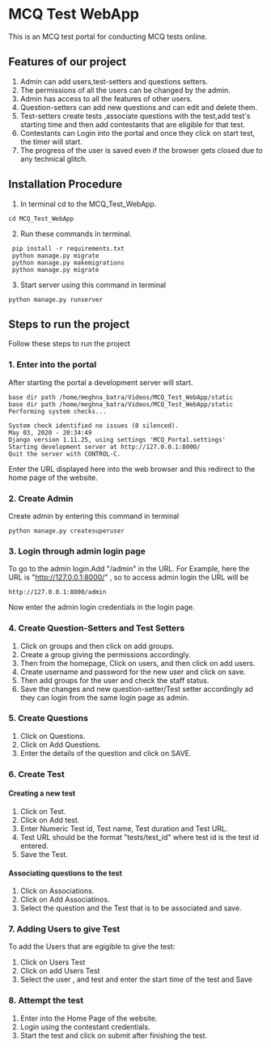 # MCQ Test WebApp
This is an MCQ test portal for conducting MCQ tests online.

## Features of our project

1. Admin can add users,test-setters and questions setters. 
2. The permissions of all the users can be changed by the admin.
3. Admin has access to all the features of other users.
4. Question-setters can add new questions and can edit and delete them.
5. Test-setters create tests ,associate questions with the test,add test's starting time and then add contestants that are eligible for that test.
6. Contestants can Login into the portal and once they click on start test, the timer will start.
7. The progress of the user is saved even if the browser gets closed due to any technical glitch.

## Installation Procedure

1. In terminal cd to the MCQ_Test_WebApp.
```
cd MCQ_Test_WebApp
```
2. Run these commands in terminal.
```
 pip install -r requirements.txt
 python manage.py migrate
 python manage.py makemigrations
 python manage.py migrate
 ```
 
3. Start server using this command in terminal 
```
python manage.py runserver
```

## Steps to run the project
Follow these steps to run the project

### 1. Enter into the portal
After starting the portal a development server will start.
```
base dir path /home/meghna_batra/Videos/MCQ_Test_WebApp/static
base dir path /home/meghna_batra/Videos/MCQ_Test_WebApp/static
Performing system checks...

System check identified no issues (0 silenced).
May 03, 2020 - 20:34:49
Django version 1.11.25, using settings 'MCQ_Portal.settings'
Starting development server at http://127.0.0.1:8000/
Quit the server with CONTROL-C.

```
Enter the URL displayed here into the web browser and this redirect to the home page of the website.
### 2. Create Admin
Create admin by entering this command in terminal
```
python manage.py createsuperuser
```
### 3. Login through admin login page
To go to the admin login.Add "/admin" in the URL.
For Example, here the URL is "http://127.0.0.1:8000/" , so to access admin login the URL will be
```
http://127.0.0.1:8000/admin
```
Now enter the admin login credentials in the login page.
### 4. Create Question-Setters and Test Setters

1. Click on groups and then click on add groups.
2. Create a group giving the permissions accordingly.
3. Then from the homepage, Click on users, and then click on add users.
4. Create username and password for the new user and click on save.
5. Then add groups for the user and check the staff status.
6. Save the changes and new question-setter/Test setter accordingly ad they can login from the same login page as admin.

### 5. Create Questions

1. Click on Questions.
2. Click on Add Questions.
3. Enter the details of the question and click on SAVE.

### 6. Create Test

#### Creating a new test

1. Click on Test.
2. Click on Add test.
3. Enter Numeric Test id, Test name, Test duration and Test URL.
4. Test URL should be the format "tests/test_id" where test id is the test id entered.
5. Save the Test.

#### Associating questions to the test

1. Click on Associations.
2. Click on Add Associatinos.
3. Select the question and the Test that is to be associated and save.

### 7. Adding Users to give Test

To add the Users that are egigible to give the test:

1. Click on Users Test
2. Click on add Users Test 
3. Select the user , and test and enter the start time of the test and Save  

### 8. Attempt the test

1. Enter into the Home Page of the website.
2. Login using the contestant credentials.
3. Start the test and click on submit after finishing the test.

